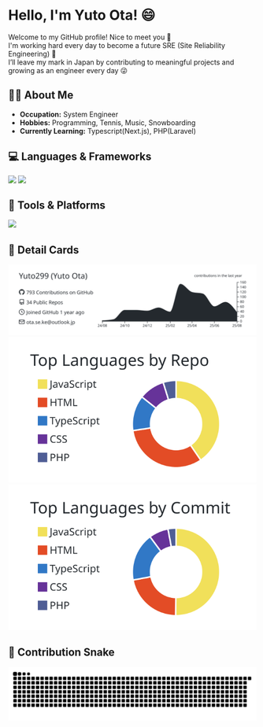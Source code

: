 # Hello, I'm Yuto Ota! 😄

Welcome to my GitHub profile! Nice to meet you 🌟
<br/>
I'm working hard every day to become a future SRE (Site Reliability Engineering) 💪
<br/>
I’ll leave my mark in Japan by contributing to meaningful projects and growing as an engineer every day 😜


## 👨‍💻 About Me

- **Occupation:** System Engineer
- **Hobbies:** Programming, Tennis, Music, Snowboarding
- **Currently Learning:** Typescript(Next.js), PHP(Laravel)

## 💻 Languages & Frameworks
![](https://skillicons.dev/icons?i=html,css,js,typescript,php)
![](https://skillicons.dev/icons?i=react,nextjs,laravel,jquery,nodejs)

## 🔧 Tools & Platforms
![](https://skillicons.dev/icons?i=git,github,postman,docker,linux,vite,vercel,firebase,mysql,bootstrap,tailwind,sass,figma)


## 📃 Detail Cards
![](https://raw.githubusercontent.com/Yuto299/Yuto299/main/profile-summary-card-output/graywhite/0-profile-details.svg)
![](https://raw.githubusercontent.com/Yuto299/Yuto299/main/profile-summary-card-output/graywhite/1-repos-per-language.svg)　[![](https://raw.githubusercontent.com/Yuto299/Yuto299/main/profile-summary-card-output/graywhite/2-most-commit-language.svg)](https://github.com/vn7n24fzkq/github-profile-summary-cards) 


## 🐍 Contribution Snake
![](https://raw.githubusercontent.com/Yuto299/Yuto299/output/github-contribution-grid-snake.svg)


<!--
**Yuto299/Yuto299** is a ✨ _special_ ✨ repository because its `README.md` (this file) appears on your GitHub profile.

Here are some ideas to get you started:

- 🔭 I’m currently working on ...
- 🌱 I’m currently learning ...
- 👯 I’m looking to collaborate on ...
- 🤔 I’m looking for help with ...
- 💬 Ask me about ...
- 📫 How to reach me: ...
- 😄 Pronouns: ...
- ⚡ Fun fact: ...
-->
